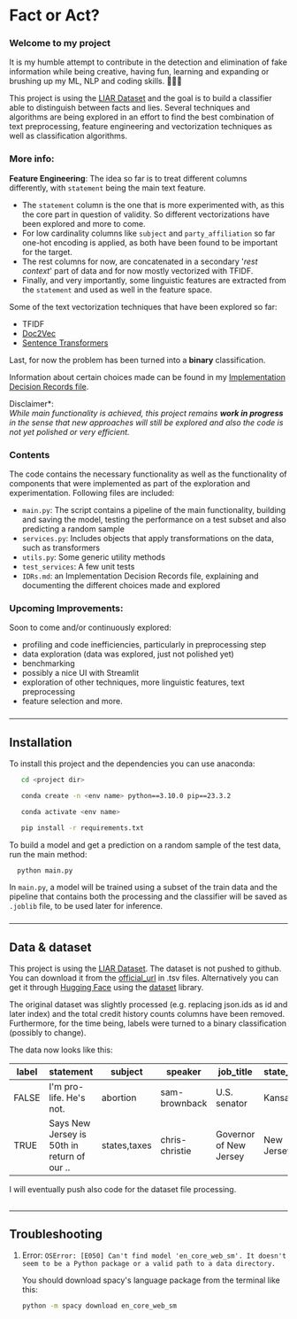 # Fact or Act?

### Welcome to my project

It is my humble attempt to contribute in the detection and elimination of fake information while being creative, having fun, learning and expanding or brushing up my ML, NLP and coding skills. 👩🏻‍💻

This project is using the [LIAR Dataset](https://aclanthology.org/P17-2067/) and the goal is to build a classifier able to distinguish between facts and lies. Several techniques and algorithms are being explored in an effort to find the best combination of text preprocessing, feature engineering and vectorization techniques as well as classification algorithms.



### More info:

**Feature Engineering**:
The idea so far is to treat different columns differently, with `statement` being the main text feature. 
- The `statement` column is the one that is more experimented with, as this the core part in question of validity. So different vectorizations have been explored and more to come.
- For low cardinality columns like `subject` and `party_affiliation` so far one-hot encoding is applied, as both have been found to be important for the target.
- The rest columns for now, are concatenated in a secondary '_rest context_' part of data and for now mostly vectorized with TFIDF.
- Finally, and very importantly, some linguistic features are extracted from the `statement` and used as well in the feature space.

Some of the text vectorization techniques that have been explored so far:
- TFIDF
- [Doc2Vec](https://radimrehurek.com/gensim/auto_examples/tutorials/run_doc2vec_lee.html)
- [Sentence Transformers](https://www.sbert.net/)

Last, for now the problem has been turned into a **binary** classification.

Information about certain choices made can be found in my  [Implementation Decision Records file](IDRs.md).

Disclaimer*:  
_While main functionality is achieved, this project remains **work in progress** in the sense that new approaches will still be explored and also the code is not yet polished or very efficient._ 


### Contents
The code contains the necessary functionality as well as the functionality of components that were implemented as part of the exploration and experimentation.
Following files are included:

- `main.py`: The script contains a pipeline of the main functionality, building and saving the model, testing the performance on a test subset and also predicting a random sample
- `services.py`: Includes objects that apply transformations on the data, such as transformers
- `utils.py`: Some generic utility methods
- `test_services`: A few unit tests
- `IDRs.md`: an Implementation Decision Records file, explaining and documenting the different choices made and explored

### **Upcoming Improvements:**

Soon to come and/or continuously explored:
- profiling and code inefficiencies, particularly in preprocessing step
- data exploration (data was explored, just not polished yet)
- benchmarking
- possibly a nice UI with Streamlit
- exploration of other techniques, more linguistic features, text preprocessing
- feature selection and more.

###

------------------------------------------------------------------------------------
## Installation

To install this project and the dependencies you can use anaconda:


```bash
   cd <project dir> 

   conda create -n <env name> python==3.10.0 pip==23.3.2

   conda activate <env name>

   pip install -r requirements.txt
```



To build a model and get a prediction on a random sample of the test data, run the main method:

```bash
  python main.py
```
In `main.py`, a model will be trained using a subset of the train data and the pipeline that contains both the processing and the classifier will be saved as
`.joblib` file, to be used later for inference.

###

---

## Data & dataset

This project is using the [LIAR Dataset](https://aclanthology.org/P17-2067/). The dataset is not pushed to github.
You can download it from the [official_url](https://www.cs.ucsb.edu/~william/data/liar_dataset.zip) in .tsv files. Alternatively you can get it through [Hugging Face](https://huggingface.co/datasets) using the [dataset](https://huggingface.co/docs/datasets/v1.5.0/loading_datasets.html#) library.

The original dataset was slightly processed (e.g. replacing json.ids as id and later index) and the total credit history counts columns have been removed.
Furthermore, for the time being, labels were turned to a binary classification (possibly to change).

The data now looks like this: 

| label  | statement                                   | subject      | speaker        | job_title              | state_info   | party_affiliation | context                          |
|--------|---------------------------------------------|--------------|----------------|------------------------|--------------|-------------------|----------------------------------|
| FALSE  | I'm pro-life. He's not.                     | abortion     | sam-brownback  | U.S. senator           | Kansas       | republican        | nan                              |
| TRUE   | Says New Jersey is 50th in return of our .. | states,taxes | chris-christie | Governor of New Jersey | New Jersey   | republican        | an interview on NBC Nightly News |

I will eventually push also code for the dataset file processing.

##

----------
## Troubleshooting

1. Error: `OSError: [E050] Can't find model 'en_core_web_sm'. It doesn't seem to be a Python package or a valid path to a data directory.`

    You should download spacy's language package from the terminal like this: 
    ```bash
    python -m spacy download en_core_web_sm
    ```
